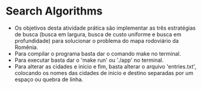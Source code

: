 # Search Algorithms

- Os objetivos desta atividade prática são implementar as três estratégias de busca (busca em largura, busca de custo uniforme e busca em profundidade) para solucionar o problema do mapa rodoviário da Romênia.
- Para compilar o programa basta dar o comando make no terminal.
- Para executar basta dar o 'make run' ou './app' no terminal.
- Para alterar as cidades e inicio e fim, basta alterar o arquivo 'entries.txt', colocando os nomes das cidades de inicio e destino separadas por um espaço ou quebra de linha. 